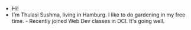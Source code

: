 - Hi! 
- I'm Thulasi Sushma, living in Hamburg. I like to do gardening in my free time.  - Recently joined Web Dev classes in DCI. It's going well.

